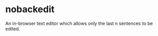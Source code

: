 nobackedit
==========

An in-browser text editor which allows only the last n sentences to be edited.